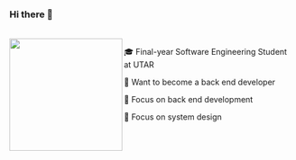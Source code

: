 ### Hi there 👋
<br/>
<img align="left" width="200" src="https://user-images.githubusercontent.com/65067887/215137484-707563bf-ce00-4fe4-bf70-0cef24776d40.gif" />

 🎓 Final-year Software Engineering Student at UTAR

 👔 Want to become a back end developer

 📍 Focus on back end development

 📍 Focus on system design
